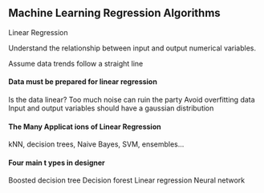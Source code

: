 ## Machine Learning Regression AlgorithmsLinear RegressionUnderstand the relationship between input and output numerical variables.Assume data trends follow a straight line
#### Data must be prepared for linear regressionIs the data linear?Too much noise can ruin the partyAvoid overfitting dataInput and output variables should have agaussian distribution#### The Many Applicat ions of Linear RegressionkNN, decision trees, Naive Bayes, SVM,ensembles...#### Four main t ypes in designerBoosted decision treeDecision forestLinear regressionNeural network